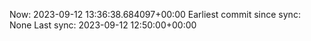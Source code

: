Now: 2023-09-12 13:36:38.684097+00:00 Earliest commit since sync: None Last sync: 2023-09-12 12:50:00+00:00

